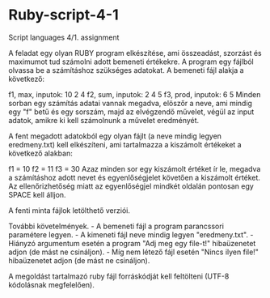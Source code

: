 # Ruby-script-4-1
Script languages 4/1. assignment

A feladat egy olyan RUBY program elkészítése, ami összeadást, szorzást és maximumot tud számolni adott bemeneti értékekre. A program egy fájlból olvassa be a számításhoz szükséges adatokat. A bemeneti fájl alakja a következő:

f1, max, inputok: 10 2 4
f2, sum, inputok: 2 4 5
f3, prod, inputok: 6 5
Minden sorban egy számítás adatai vannak megadva, elöszőr a neve, ami mindig egy "f" betű és egy sorszám, majd az elvégzendő művelet, végül az input adatok, amikre ki kell számolnunk a művelet eredményét.

A fent megadott adatokból egy olyan fájlt (a neve mindig legyen eredmeny.txt) kell elkészíteni, ami tartalmazza a kiszámolt értékeket a következő alakban:

f1 = 10
f2 = 11
f3 = 30
Azaz minden sor egy kiszámolt értéket ír le, megadva a számításhoz adott nevet és egyenlőségjelet követően a kiszámolt értéket. Az ellenőrizhetőség miatt az egyenlőségjel mindkét oldalán pontosan egy SPACE kell álljon.

A fenti minta fájlok letölthető verziói.

További követelmények. - A bemeneti fájl a program parancssori paramétere legyen. - A kimeneti fájl neve mindig legyen "eredmeny.txt". - Hiányzó argumentum esetén a program "Adj meg egy file-t!" hibaüzenetet adjon (de mást ne csináljon). - Míg nem létező fájl esetén "Nincs ilyen file!" hibaüzenetet adjon (de mást ne csináljon).

A megoldást tartalmazó ruby fájl forráskódját kell feltölteni (UTF-8 kódolásnak megfelelően).